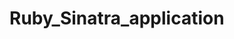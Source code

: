 <!-- - **Purpose**: A Markdown file that provides an overview of your project.
- **Responsibilities**:
  - Describe what the application does, how to set it up, and how to use it.
  - Include installation instructions, usage examples, and any other relevant information.
- **Example**:
  ```markdown
  # My Sinatra App

  This is a simple Sinatra application for demonstrating directory structure.

  ## Installation

  Run `bundle install` to install the necessary gems.

  ## Usage

  Start the application with `ruby app.rb`.
  ```
 -->
# Ruby_Sinatra_application
